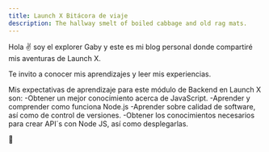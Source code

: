 ```yaml
---
title: Launch X Bitácora de viaje
description: The hallway smelt of boiled cabbage and old rag mats.
---
```


Hola ✌️  soy el explorer Gaby y este es mi blog personal donde compartiré mis aventuras de Launch X.

Te invito a conocer mis aprendizajes y leer mis experiencias.


Mis expectativas de aprendizaje para este módulo de Backend en Launch X son:
-Obtener un mejor conocimiento acerca de JavaScript.
-Aprender y comprender como funciona Node.js
-Aprender sobre calidad de software, así como de control de versiones.
-Obtener los conocimientos necesarios para crear API´s con Node JS, así como desplegarlas.


🚀
